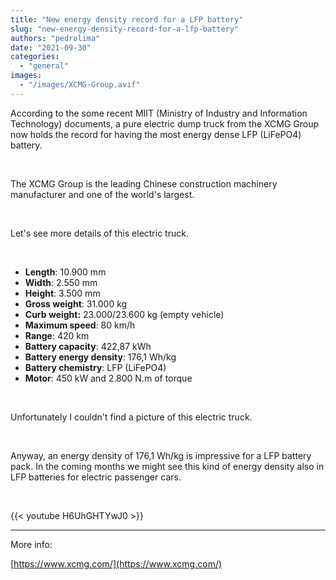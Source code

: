 ```yaml
---
title: "New energy density record for a LFP battery"
slug: "new-energy-density-record-for-a-lfp-battery"
authors: "pedrolima"
date: "2021-09-30"
categories: 
  - "general"
images: 
  - "/images/XCMG-Group.avif"
---
```


According to the some recent MIIT (Ministry of Industry and Information Technology) documents, a pure electric dump truck from the XCMG Group now holds the record for having the most energy dense LFP (LiFePO4) battery.

 

The XCMG Group is the leading Chinese construction machinery manufacturer and one of the world's largest.

 

Let's see more details of this electric truck.

 

- **Length**: 10.900 mm
- **Width**: 2.550 mm
- **Height**: 3.500 mm
- **Gross weight**: 31.000 kg
- **Curb weight:** 23.000/23.600 kg (empty vehicle)
- **Maximum speed**: 80 km/h
- **Range**: 420 km
- **Battery capacity**: 422,87 kWh
- **Battery energy density**: 176,1 Wh/kg
- **Battery chemistry**: LFP (LiFePO4)
- **Motor**: 450 kW and 2.800 N.m of torque

 

Unfortunately I couldn't find a picture of this electric truck.

 

Anyway, an energy density of 176,1 Wh/kg is impressive for a LFP battery pack. In the coming months we might see this kind of energy density also in LFP batteries for electric passenger cars.

 

{{< youtube H6UhGHTYwJ0 >}}

---

More info:

[https://www.xcmg.com/](https://www.xcmg.com/)
